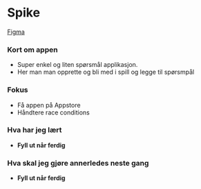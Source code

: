 # Spike

[Figma](https://www.figma.com/file/oBgpl8HkiowbkUFe6HchFL/Untitled?node-id=0%3A1&mode=dev)

### Kort om appen
- Super enkel og liten spørsmål applikasjon.
- Her man man opprette og bli med i spill og legge til spørsmpål

### Fokus
- Få appen på Appstore
- Håndtere race conditions

### Hva har jeg lært
- **Fyll ut når ferdig**

### Hva skal jeg gjøre annerledes neste gang
- **Fyll ut når ferdig**
